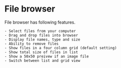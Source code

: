 # File browser

File browser has following features.

    - Select files from your computer 
    - Drag and drop files into browser
    - Display file names, type and size
    - Ability to remove files
    - Show files in a four column grid (default setting)
    - Show total size of files in list
    - Show a 50x50 preivew if an image file
    - Switch between list and grid view
       
